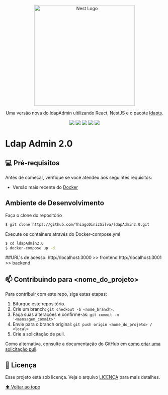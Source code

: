 <p align="center">
  <a href="http://nestjs.com/" target="blank"><img src="https://nestjs.com/img/logo_text.svg" width="320" alt="Nest Logo" /></a>
</p>
  <p align="center">Uma versão nova do ldapAdmin ultilizando React, NestJS e o pacote <a href="https://github.com/ldapts/ldapts" target="_blank">ldapts</a>.</p>

<div align="center">
<img src="https://img.shields.io/github/repo-size/thiagodinizsilva/ldapAdmin2.0?style=for-the-badge"/>
<img src="https://img.shields.io/github/contributors/thiagodinizsilva/ldapAdmin2.0?style=for-the-badge"/>
<img src="https://img.shields.io/github/issues/thiagodinizsilva/ldapAdmin2.0?style=for-the-badge"/>
<img src="https://img.shields.io/github/issues-pr/thiagodinizsilva/ldapAdmin2.0?style=for-the-badge"/>
<img src="https://img.shields.io/github/license/thiagodinizsilva/ldapAdmin2.0?style=for-the-badge"/>
</div>


# Ldap Admin 2.0

## 💻 Pré-requisitos

Antes de começar, verifique se você atendeu aos seguintes requisitos:
* Versão mais recente do [Docker](https://docs.docker.com/desktop/windows/install/)


## Ambiente de Desenvolvimento

Faça o clone do repositório
```bash
$ git clone https://github.com/ThiagoDinizSilva/ldapAdmin2.0.git
```

Execute os containers através do Docker-compose.yml
```bash
$ cd ldapAdmin2.0
$ docker-compose up -d
```
##URL's de acesso:
http://localhost:3000 >> frontend
http://localhost:3001 >> backend

## 📫 Contribuindo para <nome_do_projeto>

Para contribuir com este repo, siga estas etapas:

1. Bifurque este repositório.
2. Crie um branch: `git checkout -b <nome_branch>`.
3. Faça suas alterações e confirme-as: `git commit -m '<mensagem_commit>'`
4. Envie para o branch original: `git push origin <nome_do_projeto> / <local>`
5. Crie a solicitação de pull.

Como alternativa, consulte a documentação do GitHub em [como criar uma solicitação pull](https://help.github.com/en/github/collaborating-with-issues-and-pull-requests/creating-a-pull-request).

## 📝 Licença

Esse projeto está sob licença. Veja o arquivo [LICENÇA](LICENSE.md) para mais detalhes.

[⬆ Voltar ao topo](#nome-do-projeto)<br>
